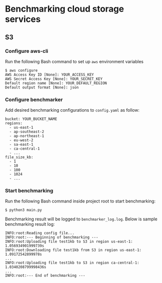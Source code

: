 # Benchmarking cloud storage services
## S3
### Configure aws-cli
Run the following Bash command to set up `aws` environment variables

```
$ aws configure
AWS Access Key ID [None]: YOUR_ACCESS_KEY
AWS Secret Access Key [None]: YOUR_SECRET_KEY
Default region name [None]: YOUR_DEFAULT_REGION
Default output format [None]: json
```

### Configure benchmarker
Add desired benchmarking configurations to `config.yaml` as follow:
```
bucket: YOUR_BUCKET_NAME
regions:
  - us-east-1
  - ap-southeast-2
  - ap-northeast-1
  - eu-west-2
  - sa-east-1
  - ca-central-1
  - ...
file_size_kb:
  - 1
  - 10 
  - 100
  - 1024
  - ...
```

### Start benchmarking
Run the following Bash command inside project root to start benchmarking:
```
$ python3 main.py
```
Benchmarking result will be logged to `benchmarker_log.log`. Below is sample benchmarking result log:

```
INFO:root:Reading config file...
INFO:root:--- Beginning of benchmarking ---
INFO:root:Uploading file test1kb to S3 in region us-east-1: 1.056934901999739s
INFO:root:Downloading file test1kb from S3 in region us-east-1: 1.09172542899978s
...
INFO:root:Uploading file test1kb to S3 in region ca-central-1: 1.0340208799998436s
...
INFO:root:--- End of benchmarking ---
```


